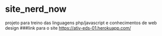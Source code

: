 # site_nerd_now
projeto para treino das linguagens php/javascript e conhecimentos de web design
###link para o site
https://ativ-eds-01.herokuapp.com/
